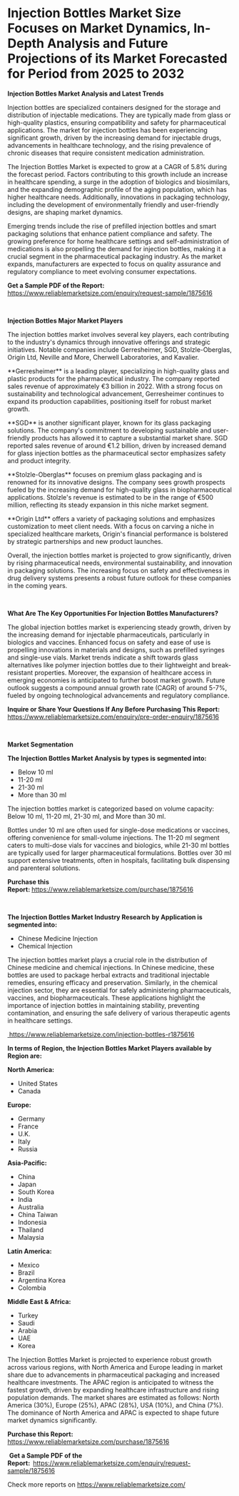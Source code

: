 <p><h1>Injection Bottles Market Size Focuses on Market Dynamics, In-Depth Analysis and Future Projections of its Market Forecasted for Period from 2025 to 2032</h1></p><p><strong>Injection Bottles Market Analysis and Latest Trends</strong></p>
<p><p>Injection bottles are specialized containers designed for the storage and distribution of injectable medications. They are typically made from glass or high-quality plastics, ensuring compatibility and safety for pharmaceutical applications. The market for injection bottles has been experiencing significant growth, driven by the increasing demand for injectable drugs, advancements in healthcare technology, and the rising prevalence of chronic diseases that require consistent medication administration.</p><p>The Injection Bottles Market is expected to grow at a CAGR of 5.8% during the forecast period. Factors contributing to this growth include an increase in healthcare spending, a surge in the adoption of biologics and biosimilars, and the expanding demographic profile of the aging population, which has higher healthcare needs. Additionally, innovations in packaging technology, including the development of environmentally friendly and user-friendly designs, are shaping market dynamics. </p><p>Emerging trends include the rise of prefilled injection bottles and smart packaging solutions that enhance patient compliance and safety. The growing preference for home healthcare settings and self-administration of medications is also propelling the demand for injection bottles, making it a crucial segment in the pharmaceutical packaging industry. As the market expands, manufacturers are expected to focus on quality assurance and regulatory compliance to meet evolving consumer expectations.</p></p>
<p><strong>Get a Sample PDF of the Report:&nbsp;</strong> <a href="https://www.reliablemarketsize.com/enquiry/request-sample/1875616?utm_campaign=2799&utm_medium=2&utm_source=Github&utm_content=ia&utm_term=01042025&utm_id=injection-bottles">https://www.reliablemarketsize.com/enquiry/request-sample/1875616</a></p>
<p>&nbsp;</p>
<p><strong>Injection Bottles Major Market Players</strong></p>
<p><p>The injection bottles market involves several key players, each contributing to the industry's dynamics through innovative offerings and strategic initiatives. Notable companies include Gerresheimer, SGD, Stolzle-Oberglas, Origin Ltd, Neville and More, Cherwell Laboratories, and Kavalier.</p><p>**Gerresheimer** is a leading player, specializing in high-quality glass and plastic products for the pharmaceutical industry. The company reported sales revenue of approximately €3 billion in 2022. With a strong focus on sustainability and technological advancement, Gerresheimer continues to expand its production capabilities, positioning itself for robust market growth.</p><p>**SGD** is another significant player, known for its glass packaging solutions. The company's commitment to developing sustainable and user-friendly products has allowed it to capture a substantial market share. SGD reported sales revenue of around €1.2 billion, driven by increased demand for glass injection bottles as the pharmaceutical sector emphasizes safety and product integrity.</p><p>**Stolzle-Oberglas** focuses on premium glass packaging and is renowned for its innovative designs. The company sees growth prospects fueled by the increasing demand for high-quality glass in biopharmaceutical applications. Stolzle's revenue is estimated to be in the range of €500 million, reflecting its steady expansion in this niche market segment.</p><p>**Origin Ltd** offers a variety of packaging solutions and emphasizes customization to meet client needs. With a focus on carving a niche in specialized healthcare markets, Origin's financial performance is bolstered by strategic partnerships and new product launches.</p><p>Overall, the injection bottles market is projected to grow significantly, driven by rising pharmaceutical needs, environmental sustainability, and innovation in packaging solutions. The increasing focus on safety and effectiveness in drug delivery systems presents a robust future outlook for these companies in the coming years.</p></p>
<p>&nbsp;</p>
<p><strong>What Are The Key Opportunities For Injection Bottles Manufacturers?</strong></p>
<p><p>The global injection bottles market is experiencing steady growth, driven by the increasing demand for injectable pharmaceuticals, particularly in biologics and vaccines. Enhanced focus on safety and ease of use is propelling innovations in materials and designs, such as prefilled syringes and single-use vials. Market trends indicate a shift towards glass alternatives like polymer injection bottles due to their lightweight and break-resistant properties. Moreover, the expansion of healthcare access in emerging economies is anticipated to further boost market growth. Future outlook suggests a compound annual growth rate (CAGR) of around 5-7%, fueled by ongoing technological advancements and regulatory compliance.</p></p>
<p><strong>Inquire or Share Your Questions If Any Before Purchasing This Report:</strong> <a href="https://www.reliablemarketsize.com/enquiry/pre-order-enquiry/1875616?utm_campaign=2799&utm_medium=2&utm_source=Github&utm_content=ia&utm_term=01042025&utm_id=injection-bottles">https://www.reliablemarketsize.com/enquiry/pre-order-enquiry/1875616</a></p>
<p>&nbsp;</p>
<p><strong>Market Segmentation</strong></p>
<p><strong>The Injection Bottles Market Analysis by types is segmented into:</strong></p>
<p><ul><li>Below 10 ml</li><li>11-20 ml</li><li>21-30 ml</li><li>More than 30 ml</li></ul></p>
<p><p>The injection bottles market is categorized based on volume capacity: Below 10 ml, 11-20 ml, 21-30 ml, and More than 30 ml. </p><p>Bottles under 10 ml are often used for single-dose medications or vaccines, offering convenience for small-volume injections. The 11-20 ml segment caters to multi-dose vials for vaccines and biologics, while 21-30 ml bottles are typically used for larger pharmaceutical formulations. Bottles over 30 ml support extensive treatments, often in hospitals, facilitating bulk dispensing and parenteral solutions.</p></p>
<p><strong>Purchase this Report:&nbsp;</strong><a href="https://www.reliablemarketsize.com/purchase/1875616?utm_campaign=2799&utm_medium=2&utm_source=Github&utm_content=ia&utm_term=01042025&utm_id=injection-bottles">https://www.reliablemarketsize.com/purchase/1875616</a></p>
<p>&nbsp;</p>
<p><strong>The Injection Bottles Market Industry Research by Application is segmented into:</strong></p>
<p><ul><li>Chinese Medicine Injection</li><li>Chemical Injection</li></ul></p>
<p><p>The injection bottles market plays a crucial role in the distribution of Chinese medicine and chemical injections. In Chinese medicine, these bottles are used to package herbal extracts and traditional injectable remedies, ensuring efficacy and preservation. Similarly, in the chemical injection sector, they are essential for safely administering pharmaceuticals, vaccines, and biopharmaceuticals. These applications highlight the importance of injection bottles in maintaining stability, preventing contamination, and ensuring the safe delivery of various therapeutic agents in healthcare settings.</p></p>
<p><a href="https://www.reliablemarketsize.com/injection-bottles-r1875616?utm_campaign=2799&utm_medium=2&utm_source=Github&utm_content=ia&utm_term=01042025&utm_id=injection-bottles">&nbsp;https://www.reliablemarketsize.com/injection-bottles-r1875616</a></p>
<p><strong>In terms of Region, the Injection Bottles Market Players available by Region are:</strong></p>
<p>
    <p> <strong> North America: </strong>
        <ul>
            <li>United States</li>
            <li>Canada</li>
        </ul>
        </p> 
    <p> <strong> Europe: </strong>
        <ul>
            <li>Germany</li>
            <li>France</li>
            <li>U.K.</li>
            <li>Italy</li>
            <li>Russia</li>
        </ul>
        </p> 
    <p> <strong> Asia-Pacific: </strong>
        <ul>
            <li>China</li>
            <li>Japan</li>
            <li>South Korea</li>
            <li>India</li>
            <li>Australia</li>
            <li>China Taiwan</li>
            <li>Indonesia</li>
            <li>Thailand</li>
            <li>Malaysia</li>
        </ul>
        </p> 
    <p> <strong> Latin America: </strong>
        <ul>
            <li>Mexico</li>
            <li>Brazil</li>
            <li>Argentina Korea</li>
            <li>Colombia</li>
        </ul>
        </p> 
    <p> <strong> Middle East & Africa: </strong>
        <ul>
            <li>Turkey</li>
            <li>Saudi</li>
            <li>Arabia</li>
            <li>UAE</li>
            <li>Korea</li>
        </ul>
    </p>
    </p>
<p><p>The Injection Bottles Market is projected to experience robust growth across various regions, with North America and Europe leading in market share due to advancements in pharmaceutical packaging and increased healthcare investments. The APAC region is anticipated to witness the fastest growth, driven by expanding healthcare infrastructure and rising population demands. The market shares are estimated as follows: North America (30%), Europe (25%), APAC (28%), USA (10%), and China (7%). The dominance of North America and APAC is expected to shape future market dynamics significantly.</p></p>
<p><strong>Purchase this Report: </strong><a href="https://www.reliablemarketsize.com/purchase/1875616?utm_campaign=2799&utm_medium=2&utm_source=Github&utm_content=ia&utm_term=01042025&utm_id=injection-bottles">https://www.reliablemarketsize.com/purchase/1875616</a></p>
<p>&nbsp;<strong>Get a Sample PDF of the Report:&nbsp;&nbsp;</strong><a href="https://www.reliablemarketsize.com/enquiry/request-sample/1875616?utm_campaign=2799&utm_medium=2&utm_source=Github&utm_content=ia&utm_term=01042025&utm_id=injection-bottles">https://www.reliablemarketsize.com/enquiry/request-sample/1875616</a></p>
<p><strong></strong></p>
<p>Check more reports on <a href="https://www.reliablemarketsize.com/?utm_campaign=2799&utm_medium=2&utm_source=Github&utm_content=ia&utm_term=01042025&utm_id=injection-bottles">https://www.reliablemarketsize.com/</a></p>